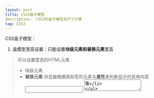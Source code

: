 ```yaml
---
layout: post
title: CSS3盒子模型
description： CSS3的盒子模型及尺寸计算
tag: CSS3
---
```


CSS盒子模型：

1. 盒模型宽高设置：只能设置**块级元素和替换元素**宽高

> 可以设置宽高的HTML元素
>
> * 块级元素
> * **替换元素** 浏览器根据其标签的元素与**属性**来判断显示的具体内容 <img> <input> <textarea>等

width:   max-width:(IE6不支持)   min-width:(IE6不支持)

height: max-height (IE6不支持)    min-width (IE6不支持)  

2. 盒子边框  

   border-width:thin | medium | thick | 长度值

   border-color:颜色 | transparent

   border-style:none | dotted | solid | double | dashed

3. 盒子内边距 padding  **padding值不能为负值**

4. 盒子外边距 margin **margin值可以为负值**

   HTML元素存在默认的margin值

5. 盒子模型计算  `<!doctype html>` 如果没有这一行文档类型声明代码 ，各浏览器按照自己的方式解析，IE浏览器就会按照怪异模型解析，其它浏览器按照自己的方式解析盒子

   标准盒模型：

   > **width和height设置内容区域的宽高**   要计算元素占据页面的尺寸大小，则需要加上margin padding border
   >
   > 元素占据页面的宽高 = width/height + padding\*2 + margin \*2 + border\*2;

   怪异盒子模型：(IE盒子模型)

   > **width和height包括内容区的宽高+padding\*2+border\*2**
   >
   > 元素占据页面的宽高 = width/height  + margin\*2;

CSS盒子模型的应用：

1. 内联元素 或者通过display设置为inline的元素

   **width和height属性无效 **

   **水平方向**margin-left/margin-right/padding-left/padding-right**有效**

   **垂直方向**margin-top/margin-bottom/padding-top/padding-bottom**有效**

2. 块级元素 或者通过display设置为block的元素 width height 水平垂直方向的内外边距都有效